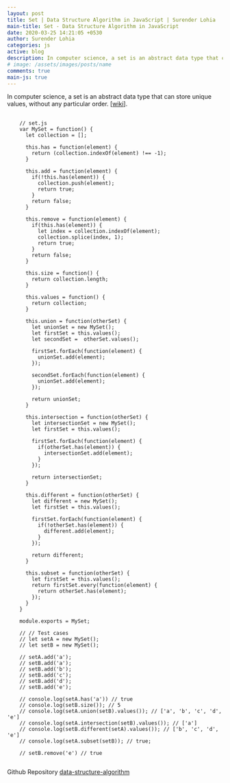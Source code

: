 ```yaml
---
layout: post
title: Set | Data Structure Algorithm in JavaScript | Surender Lohia
main-title: Set - Data Structure Algorithm in JavaScript
date: 2020-03-25 14:21:05 +0530
author: Surender Lohia
categories: js
active: blog
description: In computer science, a set is an abstract data type that can store unique values, without any particular order.
# image: /assets/images/posts/name
comments: true
main-js: true
---
```


In computer science, a set is an abstract data type that can store unique values, without any particular order. [[wiki](https://en.wikipedia.org/wiki/Set_(abstract_data_type))].

<pre>
  <code class="language-javascript">
    // set.js
    var MySet = function() {
      let collection = [];

      this.has = function(element) {
        return (collection.indexOf(element) !== -1);
      }

      this.add = function(element) {
        if(!this.has(element)) {
          collection.push(element);
          return true;
        }
        return false;
      }

      this.remove = function(element) {
        if(this.has(element)) {
          let index = collection.indexOf(element);
          collection.splice(index, 1);
          return true;
        }
        return false;
      }

      this.size = function() {
        return collection.length;
      }

      this.values = function() {
        return collection;
      }

      this.union = function(otherSet) {
        let unionSet = new MySet();
        let firstSet = this.values();
        let secondSet =  otherSet.values();

        firstSet.forEach(function(element) {
          unionSet.add(element);
        });

        secondSet.forEach(function(element) {
          unionSet.add(element);
        });

        return unionSet;
      }

      this.intersection = function(otherSet) {
        let intersectionSet = new MySet();
        let firstSet = this.values();

        firstSet.forEach(function(element) {
          if(otherSet.has(element)) {
            intersectionSet.add(element);
          }
        });

        return intersectionSet;
      }

      this.different = function(otherSet) {
        let different = new MySet();
        let firstSet = this.values();

        firstSet.forEach(function(element) {
          if(!otherSet.has(element)) {
            different.add(element);
          }
        });

        return different;
      }

      this.subset = function(otherSet) {
        let firstSet = this.values();
        return firstSet.every(function(element) {
          return otherSet.has(element);
        });
      }
    }

    module.exports = MySet;

    // // Test cases
    // let setA = new MySet();
    // let setB = new MySet();

    // setA.add('a');
    // setB.add('a');
    // setB.add('b');
    // setB.add('c');
    // setB.add('d');
    // setB.add('e');

    // console.log(setA.has('a')) // true
    // console.log(setB.size()); // 5
    // console.log(setA.union(setB).values()); // ['a', 'b', 'c', 'd', 'e']
    // console.log(setA.intersection(setB).values()); // ['a']
    // console.log(setB.different(setA).values()); // ['b', 'c', 'd', 'e']
    // console.log(setA.subset(setB)); // true;

    // setB.remove('e') // true
  </code>
</pre>

Github Repository [data-structure-algorithm](https://github.com/SurenderLohia/data-structure-algorithm)
